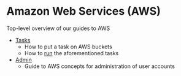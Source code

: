 # Amazon Web Services (AWS)

Top-level overview of our guides to AWS


- [Tasks](s3-tasks/README.md)
  * How to put a task on AWS buckets
  * How to [run](s3-tasks/running-s3.md) the aforementioned tasks
- [Admin](admin.md)
  * Guide to AWS concepts for administration of user accounts


